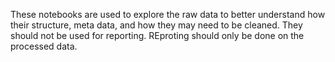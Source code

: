 These notebooks are used to explore the raw data to better understand how their structure, meta data, and how they may need to be cleaned. They should not be used for reporting. REproting should only be done on the processed data.
